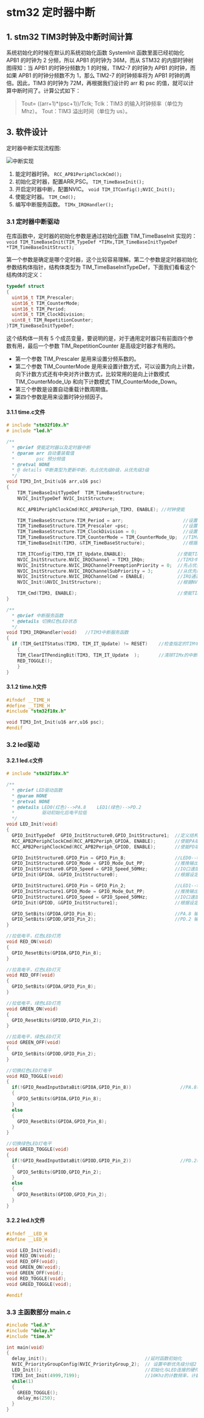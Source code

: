 # stm32 定时器中断

## 1. stm32 TIM3时钟及中断时间计算

系统初始化的时候在默认的系统初始化函数 SystemInit 函数里面已经初始化 APB1 的时钟为 2 分频，所以 APB1 的时钟为 36M，而从 STM32 的内部时钟树图得知：当 APB1 的时钟分频数为 1 的时候，TIM2-7 的时钟为 APB1 的时钟，而如果 APB1 的时钟分频数不为 1，那么 TIM2-7 的时钟频率将为 APB1 时钟的两倍。因此，TIM3 的时钟为 72M，再根据我们设计的 arr 和 psc 的值，就可以计算中断时间了。计算公式如下：
> Tout= ((arr+1)*(psc+1))/Tclk;
> Tclk：TIM3 的输入时钟频率（单位为 Mhz）。
> Tout：TIM3 溢出时间（单位为 us）。

## 3. 软件设计

定时器中断实现流程图:

![中断实现]

1. 能定时器时钟。
  `RCC_APB1PeriphClockCmd();`
2. 初始化定时器，配置ARR,PSC。
  `TIM_TimeBaseInit();`
3. 开启定时器中断，配置NVIC。
  `void TIM_ITConfig();NVIC_Init();`
4. 使能定时器。
  `TIM_Cmd();`
5. 编写中断服务函数。
  `TIMx_IRQHandler();`

### 3.1 定时器中断驱动

在库函数中，定时器的初始化参数是通过初始化函数 TIM_TimeBaseInit 实现的：
`void TIM_TimeBaseInit(TIM_TypeDef *TIMx,TIM_TimeBaseInitTypeDef *TIM_TimeBaseInitStruct);`

第一个参数是确定是哪个定时器，这个比较容易理解。第二个参数是定时器初始化参数结构体指针，结构体类型为 TIM_TimeBaseInitTypeDef，下面我们看看这个结构体的定义： 

```c
typedef struct
{
  uint16_t TIM_Prescaler;
  uint16_t TIM_CounterMode;
  uint16_t TIM_Period;
  uint16_t TIM_ClockDivision;
  uint8_t TIM_RepetitionCounter;
}TIM_TimeBaseInitTypeDef;
```

这个结构体一共有 5 个成员变量，要说明的是，对于通用定时器只有前面四个参数有用，最后一个参数 TIM_RepetitionCounter 是高级定时器才有用的。

* 第一个参数 TIM_Prescaler 是用来设置分频系数的。
* 第二个参数 TIM_CounterMode 是用来设置计数方式，可以设置为向上计数，向下计数方式还有中央对齐计数方式，比较常用的是向上计数模式 TIM_CounterMode_Up 和向下计数模式 TIM_CounterMode_Down。
* 第三个参数是设置自动重载计数周期值。
* 第四个参数是用来设置时钟分频因子。

#### 3.1.1 time.c文件

```c
# include "stm32f10x.h"
# include "led.h"

/**
  * @brief 使能定时器以及定时器中断
  * @param arr 自动重装载值
  *        psc 预分频值
  * @retval NONE
  * @ details 中断类型为更新中断，先占优先级0级，从优先级3级
  */
void TIM3_Int_Init(u16 arr,u16 psc)
{
    TIM_TimeBaseInitTypeDef  TIM_TimeBaseStructure;
    NVIC_InitTypeDef NVIC_InitStructure;

    RCC_APB1PeriphClockCmd(RCC_APB1Periph_TIM3, ENABLE); //时钟使能

    TIM_TimeBaseStructure.TIM_Period = arr;                      //设置在下一个更新事件装入活动的自动重装载寄存器周期的值
    TIM_TimeBaseStructure.TIM_Prescaler =psc;                    //设置用来作为TIMx时钟频率除数的预分频值
    TIM_TimeBaseStructure.TIM_ClockDivision = 0;                 //设置时钟分割:TDTS = Tck_tim
    TIM_TimeBaseStructure.TIM_CounterMode = TIM_CounterMode_Up;  //TIM向上计数模式
    TIM_TimeBaseInit(TIM3, &TIM_TimeBaseStructure);              //根据TIM_TimeBaseInitStruct中指定的参数初始化TIMx的时间基数单位

    TIM_ITConfig(TIM3,TIM_IT_Update,ENABLE);                   //使能TIM3更新中断
    NVIC_InitStructure.NVIC_IRQChannel = TIM3_IRQn;            //TIM3中断
    NVIC_InitStructure.NVIC_IRQChannelPreemptionPriority = 0;  //先占优先级0级
    NVIC_InitStructure.NVIC_IRQChannelSubPriority = 3;         //从优先级3级
    NVIC_InitStructure.NVIC_IRQChannelCmd = ENABLE;            //IRQ通道被使能
    NVIC_Init(&NVIC_InitStructure);                            //根据NVIC_InitStruct中指定的参数初始化外设NVIC寄存器

    TIM_Cmd(TIM3, ENABLE);                                     //使能TIM3
}

/**
  * @brief 中断服务函数
  * @details 切换红色LED状态
  */
void TIM3_IRQHandler(void)   //TIM3中断服务函数
{
  if (TIM_GetITStatus(TIM3, TIM_IT_Update) != RESET)    //检查指定的TIM中断发生与否:TIM 中断源
    {
    TIM_ClearITPendingBit(TIM3, TIM_IT_Update  );       //清除TIMx的中断待处理位:TIM 中断源
    RED_TOGGLE();
    }
}

```

#### 3.1.2 time.h文件

```c
#ifndef __TIME_H
#define __TIME_H
#include "stm32f10x.h"

void TIM3_Int_Init(u16 arr,u16 psc);
#endif

```

### 3.2 led驱动

#### 3.2.1 led.c文件

```c
# include "stm32f10x.h"

/**
  * @brief LED驱动函数
  * @param NONE
  * @retval NONE
  * @details LED0(红色)-->PA.8    LED1(绿色)-->PD.2
  *          驱动初始化后电平拉低
  */
void LED_Init(void)
{
  GPIO_InitTypeDef  GPIO_InitStructure0,GPIO_InitStructure1;  //定义结构体变量
  RCC_APB2PeriphClockCmd(RCC_APB2Periph_GPIOA, ENABLE);       //使能PA端口时钟
  RCC_APB2PeriphClockCmd(RCC_APB2Periph_GPIOD, ENABLE);       //使能PD端口时钟

  GPIO_InitStructure0.GPIO_Pin = GPIO_Pin_8;                  //LED0-->PA.8 端口配置
  GPIO_InitStructure0.GPIO_Mode = GPIO_Mode_Out_PP;           //推挽输出
  GPIO_InitStructure0.GPIO_Speed = GPIO_Speed_50MHz;          //IO口速度为50MHz
  GPIO_Init(GPIOA, &GPIO_InitStructure0);                     //根据设定参数初始化GPIOA.8

  GPIO_InitStructure1.GPIO_Pin = GPIO_Pin_2;                  //LED1-->PD.2 端口配置
  GPIO_InitStructure1.GPIO_Mode = GPIO_Mode_Out_PP;           //推挽输出
  GPIO_InitStructure1.GPIO_Speed = GPIO_Speed_50MHz;          //IO口速度为50MHz
  GPIO_Init(GPIOD, &GPIO_InitStructure1);                     //根据设定参数初始化GPIOD.2

  GPIO_SetBits(GPIOA,GPIO_Pin_8);                             //PA.8 输出高,LED灭
  GPIO_SetBits(GPIOD,GPIO_Pin_2);                             //PD.2 输出高,LED灭
}

//拉低电平，红色LED灯亮
void RED_ON(void)
{
  GPIO_ResetBits(GPIOA,GPIO_Pin_8);
}

//拉高电平，红色LED灯灭
void RED_OFF(void)
{
  GPIO_SetBits(GPIOA,GPIO_Pin_8);
}

//拉低电平，绿色LED灯亮
void GREEN_ON(void)
{
  GPIO_ResetBits(GPIOD,GPIO_Pin_2);
}

//拉高电平，绿色LED灯灭
void GREEN_OFF(void)
{
  GPIO_SetBits(GPIOD,GPIO_Pin_2);
}

//切换红色LED灯电平
void RED_TOGGLE(void)
{
  if(!GPIO_ReadInputDataBit(GPIOA,GPIO_Pin_8))                  //PA.8输出低，LED亮
  {
    GPIO_SetBits(GPIOA,GPIO_Pin_8);
  }
  else
  {
    GPIO_ResetBits(GPIOA,GPIO_Pin_8);
  }
}

//切换绿色LED灯电平
void GREED_TOGGLE(void)
{
  if(!GPIO_ReadInputDataBit(GPIOD,GPIO_Pin_2))                  //PD.2输出低，LED亮
  {
    GPIO_SetBits(GPIOD,GPIO_Pin_2);
  }
  else
  {
    GPIO_ResetBits(GPIOD,GPIO_Pin_2);
  }
}

```

#### 3.2.2 led.h文件

```c
#ifndef __LED_H
#define __LED_H

void LED_Init(void);
void RED_ON(void);
void RED_OFF(void);
void GREEN_ON(void);
void GREEN_OFF(void);
void RED_TOGGLE(void);
void GREED_TOGGLE(void);

#endif

```

### 3.3 主函数部分 main.c

```c
#include "led.h"
#include "delay.h"
#include "time.h"

int main(void)
{
  delay_init();                                    //延时函数初始化
  NVIC_PriorityGroupConfig(NVIC_PriorityGroup_2);  // 设置中断优先级分组2
  LED_Init();                                      //初始化与LED连接的硬件接口
  TIM3_Int_Init(4999,7199);                        //10Khz的计数频率，计数到5000为500ms
  while(1)
  {
    GREED_TOGGLE();
    delay_ms(250);
  }
}

```

[中断实现]: <./image/1.png>